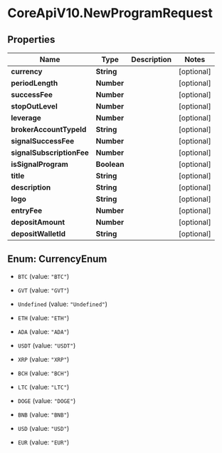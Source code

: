 # CoreApiV10.NewProgramRequest

## Properties
Name | Type | Description | Notes
------------ | ------------- | ------------- | -------------
**currency** | **String** |  | [optional] 
**periodLength** | **Number** |  | [optional] 
**successFee** | **Number** |  | [optional] 
**stopOutLevel** | **Number** |  | [optional] 
**leverage** | **Number** |  | [optional] 
**brokerAccountTypeId** | **String** |  | [optional] 
**signalSuccessFee** | **Number** |  | [optional] 
**signalSubscriptionFee** | **Number** |  | [optional] 
**isSignalProgram** | **Boolean** |  | [optional] 
**title** | **String** |  | [optional] 
**description** | **String** |  | [optional] 
**logo** | **String** |  | [optional] 
**entryFee** | **Number** |  | [optional] 
**depositAmount** | **Number** |  | [optional] 
**depositWalletId** | **String** |  | [optional] 


<a name="CurrencyEnum"></a>
## Enum: CurrencyEnum


* `BTC` (value: `"BTC"`)

* `GVT` (value: `"GVT"`)

* `Undefined` (value: `"Undefined"`)

* `ETH` (value: `"ETH"`)

* `ADA` (value: `"ADA"`)

* `USDT` (value: `"USDT"`)

* `XRP` (value: `"XRP"`)

* `BCH` (value: `"BCH"`)

* `LTC` (value: `"LTC"`)

* `DOGE` (value: `"DOGE"`)

* `BNB` (value: `"BNB"`)

* `USD` (value: `"USD"`)

* `EUR` (value: `"EUR"`)




